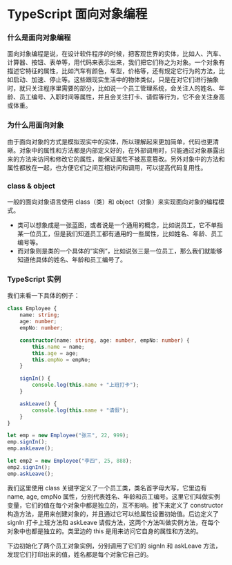 # TypeScript 面向对象编程

### 什么是面向对象编程

面向对象编程是说，在设计软件程序的时候，把客观世界的实体，比如人、汽车、计算器、按钮、表单等，用代码来表示出来，我们把它们称之为对象。一个对象有描述它特征的属性，比如汽车有颜色，车型，价格等，还有规定它行为的方法，比如启动、加速、停止等。这些跟现实生活中的物体类似，只是在对它们进行抽象时，就只关注程序里需要的部分，比如说一个员工管理系统，会关注人的姓名、年龄、员工编号、入职时间等属性，并且会关注打卡、请假等行为，它不会关注身高或体重。

### 为什么用面向对象

由于面向对象的方式是模拟现实中的实体，所以理解起来更加简单，代码也更清晰。对象中的属性和方法都是内部定义好的，在外部调用时，只能通过对象暴露出来的方法来访问和修改它的属性，能保证属性不被恶意篡改。另外对象中的方法和属性都放在一起，也方便它们之间互相访问和调用，可以提高代码复用性。

### class & object

一般的面向对象语言使用 class（类）和 object（对象）来实现面向对象的编程模式。

- 类可以想象成是一张蓝图，或者说是一个通用的概念，比如说员工，它不单指某一位员工，但是我们知道员工都有通用的一些属性，比如姓名、年龄、员工编号等。
- 而对象则是类的一个具体的“实例“，比如说张三是一位员工，那么我们就能够知道他具体的姓名、年龄和员工编号了。

### TypeScript 实例

我们来看一下具体的例子：

```typescript
class Employee {
	name: string;
	age: number;
	empNo: number;

	constructor(name: string, age: number, empNo: number) {
		this.name = name;
		this.age = age;
		this.empNo = empNo;
	}

	signIn() {
		console.log(this.name + "上班打卡");
	}

	askLeave() {
		console.log(this.name + "请假");
	}
}

let emp = new Employee("张三", 22, 999);
emp.signIn();
emp.askLeave();

let emp2 = new Employee("李四", 25, 888);
emp2.signIn();
emp.askLeave();
```

我们这里使用 class 关键字定义了一个员工类，类名首字母大写，它里边有 name, age, empNo 属性，分别代表姓名、年龄和员工编号。这里它们叫做实例变量，它们的值在每个对象中都是独立的，互不影响。接下来定义了 constructor 构造方法，是用来创建对象的，并且通过它可以给属性设置初始值。后边定义了 signIn 打卡上班方法和 askLeave 请假方法，这两个方法叫做实例方法，在每个对象中也都是独立的。类里边的 this 是用来访问它自身的属性和方法的。

下边初始化了两个员工对象实例，分别调用了它们的 signIn 和 askLeave 方法，发现它们打印出来的值，姓名都是每个对象它自己的。
